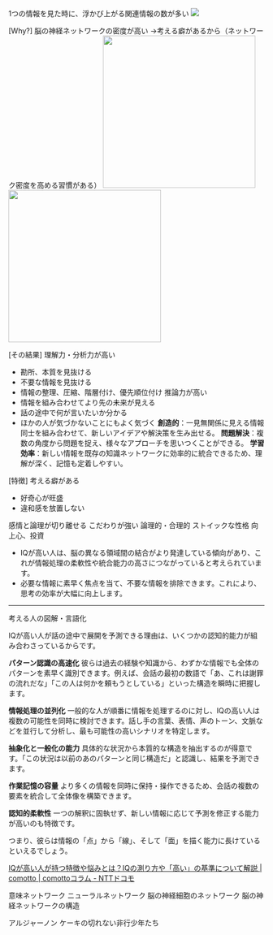 1つの情報を見た時に、浮かび上がる関連情報の数が多い
![](https://www.lettuceclub.net/i/N1/1003568/10023468.jpg?w=300)

[Why?]
脳の神経ネットワークの密度が高い
→考える癖があるから（ネットワーク密度を高める習慣がある）
<img src="https://png.pngtree.com/png-vector/20231019/ourmid/pngtree-3d-illustration-of-hashtags-network-png-image_10241857.png" width="300"><img src="https://p.turbosquid.com/ts-thumb/Xk/Hsg9id/1n/neuralnetworka/png/1628157631/600x600/fit_q87/16b47e011a48f1aaf5d612adea25d1b21ef55c3e/neuralnetworka.jpg" width="300">


[その結果]
理解力・分析力が高い
- 勘所、本質を見抜ける
- 不要な情報を見抜ける
- 情報の整理、圧縮、階層付け、優先順位付け
推論力が高い
- 情報を組み合わせてより先の未来が見える
- 話の途中で何が言いたいか分かる
- ほかの人が気づかないことにもよく気づく
**創造的**：一見無関係に見える情報同士を組み合わせて、新しいアイデアや解決策を生み出せる。
**問題解決**：複数の角度から問題を捉え、様々なアプローチを思いつくことができる。
**学習効率**：新しい情報を既存の知識ネットワークに効率的に統合できるため、理解が深く、記憶も定着しやすい。

[特徴]
考える癖がある
- 好奇心が旺盛
- 違和感を放置しない

感情と論理が切り離せる
こだわりが強い
論理的・合理的
ストイックな性格
向上心、投資

- IQが高い人は、脳の異なる領域間の結合がより発達している傾向があり、これが情報処理の柔軟性や統合能力の高さにつながっていると考えられています。
- 必要な情報に素早く焦点を当て、不要な情報を排除できます。これにより、思考の効率が大幅に向上します。

---

考える人の図解・言語化


IQが高い人が話の途中で展開を予測できる理由は、いくつかの認知的能力が組み合わさっているからです。

**パターン認識の高速化** 彼らは過去の経験や知識から、わずかな情報でも全体のパターンを素早く識別できます。例えば、会話の最初の数語で「あ、これは謝罪の流れだな」「この人は何かを頼もうとしている」といった構造を瞬時に把握します。

**情報処理の並列化** 一般的な人が順番に情報を処理するのに対し、IQの高い人は複数の可能性を同時に検討できます。話し手の言葉、表情、声のトーン、文脈などを並行して分析し、最も可能性の高いシナリオを特定します。

**抽象化と一般化の能力** 具体的な状況から本質的な構造を抽出するのが得意です。「この状況は以前のあのパターンと同じ構造だ」と認識し、結果を予測できます。

**作業記憶の容量** より多くの情報を同時に保持・操作できるため、会話の複数の要素を統合して全体像を構築できます。

**認知的柔軟性** 一つの解釈に固執せず、新しい情報に応じて予測を修正する能力が高いのも特徴です。

つまり、彼らは情報の「点」から「線」、そして「面」を描く能力に長けているといえるでしょう。


[IQが高い人が持つ特徴や悩みとは？IQの測り方や「高い」の基準について解説 | comotto | comottoコラム - NTTドコモ](https://comotto.docomo.ne.jp/column/00000176-2/)


意味ネットワーク
ニューラルネットワーク
脳の神経細胞のネットワーク
脳の神経ネットワークの構造


アルジャーノン
ケーキの切れない非行少年たち